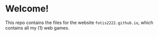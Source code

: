 # Welcome!
This repo contains the files for the website `fotis2222.github.io`, which contains all my (1) web games.
